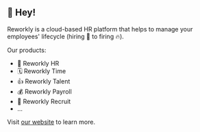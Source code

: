 ## 👋 Hey!

Reworkly is a cloud-based HR platform that helps to manage your employees' lifecycle (hiring 🚀 to firing 🔥).

Our products:
- 💼 Reworkly HR
- 🗓 Reworkly Time
- 👍 Reworkly Talent
- 💰 Reworkly Payroll
- 🧳 Reworkly Recruit
- ...


Visit [our website](https://www.reworkly.com) to learn more.

